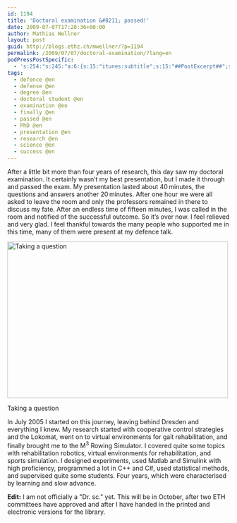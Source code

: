 ```yaml
---
id: 1194
title: 'Doctoral examination &#8211; passed!'
date: 2009-07-07T17:28:36+00:00
author: Mathias Wellner
layout: post
guid: http://blogs.ethz.ch/mwellner/?p=1194
permalink: /2009/07/07/doctoral-examination/?lang=en
podPressPostSpecific:
  - 's:254:"s:245:"a:6:{s:15:"itunes:subtitle";s:15:"##PostExcerpt##";s:14:"itunes:summary";s:15:"##PostExcerpt##";s:15:"itunes:keywords";s:17:"##WordPressCats##";s:13:"itunes:author";s:10:"##Global##";s:15:"itunes:explicit";s:2:"No";s:12:"itunes:block";s:2:"No";}";";'
tags:
  - defence @en
  - defense @en
  - degree @en
  - doctoral student @en
  - examination @en
  - finally @en
  - passed @en
  - PhD @en
  - presentation @en
  - research @en
  - science @en
  - success @en
---
```

After a little bit more than four years of research, this day saw my doctoral examination. It certainly wasn&#8217;t my best presentation, but I made it through and passed the exam. My presentation lasted about 40&thinsp;minutes, the questions and answers another 20&thinsp;minutes. After one hour we were all asked to leave the room and only the professors remained in there to discuss my fate. After an endless time of fifteen minutes, I was called in the room and notified of the successful outcome. So it&#8217;s over now. I feel relieved and very glad. I feel thankful towards the many people who supported me in this time, many of them were present at my defence talk.

<div style="width: 510px" class="wp-caption aligncenter">
  <a href="http://www.flickr.com/photos/mwellner/3698565392/"><img alt="Taking a question" src="http://farm4.static.flickr.com/3628/3698565392_dc2faf1656.jpg" title="Taking a question" width="500" height="355" /></a>
  
  <p class="wp-caption-text">
    Taking a question<br />
  </p>
</div>

In July 2005 I started on this journey, leaving behind Dresden and everything I knew. My research started with cooperative control strategies and the Lokomat, went on to virtual environments for gait rehabilitation, and finally brought me to the M<sup>3</sup> Rowing Simulator. I covered quite some topics with rehabilitation robotics, virtual environments for rehabilitation, and sports simulation. I designed experiments, used Matlab and Simulink with high proficiency, programmed a lot in C++ and C#, used statistical methods, and supervised quite some students. Four years, which were characterised by learning and slow advance.

**Edit:** I am not officially a "Dr. sc." yet. This will be in October, after two ETH committees have approved and after I have handed in the printed and electronic versions for the library.